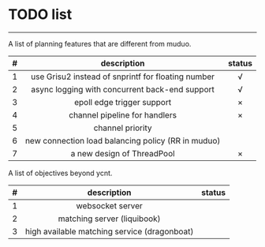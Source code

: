 # TODO list

---------------------------------

A list of planning features that are different from muduo.

|#|description|status|
|:---:|:---:|:---:|
|1|use Grisu2 instead of snprintf for floating number|&radic;|
|2|async logging with concurrent back-end support|&radic;|
|3|epoll edge trigger support|&times;|
|4|channel pipeline for handlers|&times;|
|5|channel priority||
|6|new connection load balancing policy (RR in muduo) ||
|7|a new design of ThreadPool|&times;|

A list of objectives beyond ycnt.

|#|description|status|
|:---:|:---:|:---:|
|1|websocket server||
|2|matching server (liquibook)||
|3|high available matching service (dragonboat)||